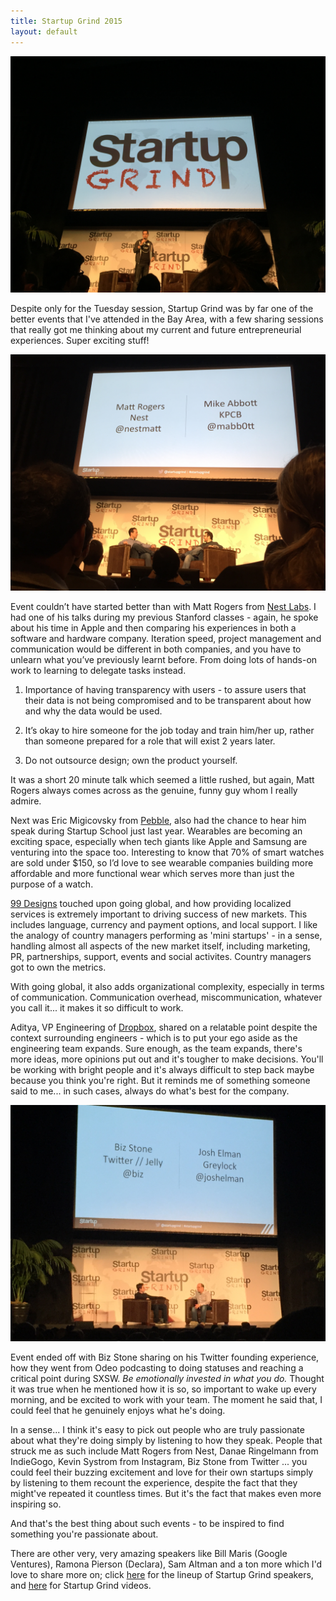 ```yaml
---
title: Startup Grind 2015
layout: default
---
```


![My helpful screenshot](/assets/startupgrind1.jpg)<br>

Despite only for the Tuesday session, Startup Grind was by far one of the better events that I've attended in the Bay Area, with a few sharing sessions that really got me thinking about my current and future entrepreneurial experiences. Super exciting stuff!

![My helpful screenshot](/assets/matt.jpg)<br>

Event couldn’t have started better than with Matt Rogers from <a href="https://nest.com/">Nest Labs</a>. I had one of his talks during my previous Stanford classes - again, he spoke about his time in Apple and then comparing his experiences in both a software and hardware company. Iteration speed, project management and communication would be different in both companies, and you have to unlearn what you’ve previously learnt before. From doing lots of hands-on work to learning to delegate tasks instead.

1. Importance of having transparency with users - to assure users that their data is not being compromised and to be transparent about how and why the data would be used.

2. It’s okay to hire someone for the job today and train him/her up, rather than someone prepared for a role that will exist 2 years later.

3. Do not outsource design; own the product yourself.

It was a short 20 minute talk which seemed a little rushed, but again, Matt Rogers always comes across as the genuine, funny guy whom I really admire.

Next was Eric Migicovsky from <a href="https://getpebble.com/">Pebble</a>, also had the chance to hear him speak during Startup School just last year. Wearables are becoming an exciting space, especially when tech giants like Apple and Samsung are venturing into the space too. Interesting to know that 70% of smart watches are sold under $150, so I’d love to see wearable companies building more affordable and more functional wear which serves more than just the purpose of a watch.

<a href="http://99designs.com/">99 Designs</a> touched upon going global, and how providing localized services is extremely important to driving success of new markets. This includes language, currency and payment options, and local support. I like the analogy of country managers performing as 'mini startups' - in a sense, handling almost all aspects of the new market itself, including marketing, PR, partnerships, support, events and social activites. Country managers got to own the metrics.

With going global, it also adds organizational complexity, especially in terms of communication. Communication overhead, miscommunication, whatever you call it... it makes it so difficult to work.

Aditya, VP Engineering of <a href="https://www.dropbox.com/">Dropbox</a>, shared on a relatable point despite the context surrounding engineers - which is to put your ego aside as the engineering team expands. Sure enough, as the team expands, there's more ideas, more opinions put out and it's tougher to make decisions. You'll be working with bright people and it's always difficult to step back maybe because you think you're right. But it reminds me of something someone said to me... in such cases, always do what's best for the company. 

![My helpful screenshot](/assets/bizstone.jpg)<br>

Event ended off with Biz Stone sharing on his Twitter founding experience, how they went from Odeo podcasting to doing statuses and reaching a critical point during SXSW. <i>Be emotionally invested in what you do.</i> Thought it was true when he mentioned how it is so, so important to wake up every morning, and be excited to work with your team. The moment he said that, I could feel that he genuinely enjoys what he's doing. 

In a sense... I think it's easy to pick out people who  are truly passionate about what they're doing simply by listening to how they speak. People that struck me as such include Matt Rogers from Nest, Danae Ringelmann from IndieGogo, Kevin Systrom from Instagram, Biz Stone from Twitter ... you could feel their buzzing excitement and love for their own startups simply by listening to them recount the experience, despite the fact that they might've repeated it countless times. But it's the fact that makes even more inspiring so.

And that's the best thing about such events - to be inspired to find something you're passionate about.

There are other very, very amazing speakers like Bill Maris (Google Ventures), Ramona Pierson (Declara), Sam Altman and a ton more which I'd love to share more on; click <a href="http://startupgrind.com/2015/#Speakers">here</a> for the lineup of Startup Grind speakers, and <a href="https://www.youtube.com/user/StartupGrind">here</a> for Startup Grind videos.